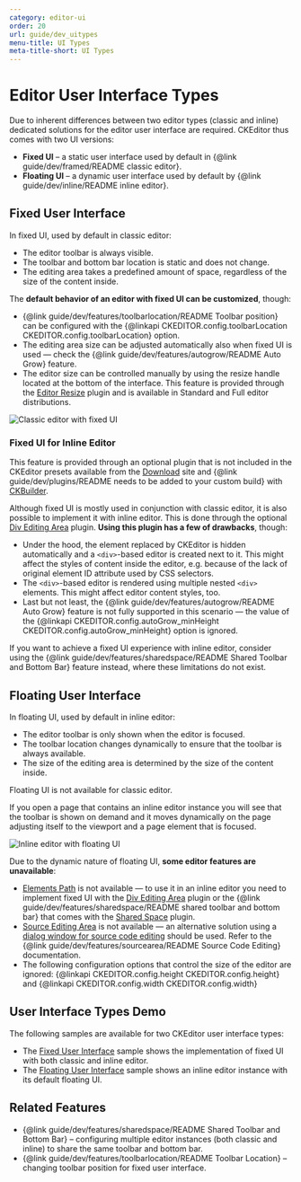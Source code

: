```yaml
---
category: editor-ui
order: 20
url: guide/dev_uitypes
menu-title: UI Types
meta-title-short: UI Types
---
```

<!--
Copyright (c) 2003-2018, CKSource - Frederico Knabben. All rights reserved.
For licensing, see LICENSE.md.
-->

# Editor User Interface Types

Due to inherent differences between two editor types (classic and inline) dedicated solutions for the editor user interface are required. CKEditor thus comes with two UI versions:

* **Fixed UI** &ndash; a static user interface used by default in {@link guide/dev/framed/README classic editor}.
* **Floating UI** &ndash; a dynamic user interface used by default by {@link guide/dev/inline/README inline editor}.

## Fixed User Interface

In fixed UI, used by default in classic editor:

* The editor toolbar is always visible.
* The toolbar and bottom bar location is static and does not change.
* The editing area takes a predefined amount of space, regardless of the size of the content inside.

The **default behavior of an editor with fixed UI can be customized**, though:

* {@link guide/dev/features/toolbarlocation/README Toolbar position} can be configured with the {@linkapi CKEDITOR.config.toolbarLocation CKEDITOR.config.toolbarLocation} option.
* The editing area size can be adjusted automatically also when fixed UI is used &mdash; check the {@link guide/dev/features/autogrow/README Auto Grow} feature.
* The editor size can be controlled manually by using the resize handle located at the bottom of the interface. This feature is provided through the [Editor Resize](https://ckeditor.com/cke4/addon/resize) plugin and is available in Standard and Full editor distributions.

<img src="%BASE_PATH%/assets/img/classic_example.png" alt="Classic editor with fixed UI">

### Fixed UI for Inline Editor

<info-box info=""> This feature is provided through an optional plugin that is not included in the CKEditor presets available from the <a href="https://ckeditor.com/ckeditor-4/download/">Download</a> site and {@link guide/dev/plugins/README needs to be added to your custom build} with <a href="https://ckeditor.com/cke4/builder">CKBuilder</a>.
</info-box>

Although fixed UI is mostly used in conjunction with classic editor, it is also possible to implement it with inline editor. This is done through the optional [Div Editing Area](https://ckeditor.com/cke4/addon/divarea) plugin. **Using this plugin has a few of drawbacks**, though:

* Under the hood, the element replaced by CKEditor is hidden automatically and a `<div>`-based editor is created next to it. This might affect the styles of content inside the editor, e.g. because of the lack of original element ID attribute used by CSS selectors.
* The `<div>`-based editor is rendered using multiple nested `<div>` elements. This might affect editor content styles, too.
* Last but not least, the {@link guide/dev/features/autogrow/README Auto Grow} feature is not fully supported in this scenario &mdash; the value of the {@linkapi CKEDITOR.config.autoGrow_minHeight CKEDITOR.config.autoGrow_minHeight} option is ignored.

If you want to achieve a fixed UI experience with inline editor, consider using the {@link guide/dev/features/sharedspace/README Shared Toolbar and Bottom Bar} feature instead, where these limitations do not exist.

## Floating User Interface

In floating UI, used by default in inline editor:

* The editor toolbar is only shown when the editor is focused.
* The toolbar location changes dynamically to ensure that the toolbar is always available.
* The size of the editing area is determined by the size of the content inside.

<p class="note">
	Floating UI is not available for classic editor.
</p>

If you open a page that contains an inline editor instance you will see that the toolbar is shown on demand and it moves dynamically on the page adjusting itself to the viewport and a page element that is focused.

<img src="%BASE_PATH%/assets/img/inline_example.png" alt="Inline editor with floating UI">

Due to the dynamic nature of floating UI, **some editor features are unavailable**:

* [Elements Path](https://ckeditor.com/cke4/addon/elementspath) is not available &mdash; to use it in an inline editor you need to implement fixed UI with the [Div Editing Area](https://ckeditor.com/cke4/addon/divarea) plugin or the {@link guide/dev/features/sharedspace/README shared toolbar and bottom bar} that comes with the [Shared Space](https://ckeditor.com/cke4/addon/sharedspace) plugin.
* [Source Editing Area](https://ckeditor.com/cke4/addon/sourcearea) is not available &mdash; an alternative solution using a [dialog window for source code editing](https://ckeditor.com/cke4/addon/sourcedialog) should be used. Refer to the {@link guide/dev/features/sourcearea/README Source Code Editing} documentation.
* The following configuration options that control the size of the editor are ignored: {@linkapi CKEDITOR.config.height CKEDITOR.config.height} and {@linkapi CKEDITOR.config.width CKEDITOR.config.width}

## User Interface Types Demo

The following samples are available for two CKEditor user interface types:

* The [Fixed User Interface](https://sdk.ckeditor.com/samples/fixedui.html) sample shows the implementation of fixed UI with both classic and inline editor.
* The [Floating User Interface](https://sdk.ckeditor.com/samples/floatingui.html) sample shows an inline editor instance with its default floating UI.

## Related Features

* {@link guide/dev/features/sharedspace/README Shared Toolbar and Bottom Bar} &ndash; configuring multiple editor instances (both classic and inline) to share the same toolbar and bottom bar.
* {@link guide/dev/features/toolbarlocation/README Toolbar Location} &ndash; changing toolbar position for fixed user interface.
